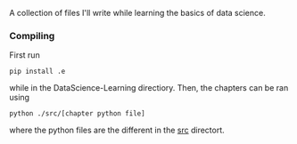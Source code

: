 A collection of files I'll write while learning the basics of data science.

### Compiling

First run

    pip install .e
    
while in the DataScience-Learning directiory. Then, the chapters can be ran using 

    python ./src/[chapter python file]

where the python files are the different in the [src](https://github.com/ahoefn/DataScience-Learning/tree/main/src) directort.
